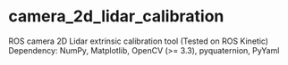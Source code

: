 # camera_2d_lidar_calibration
ROS camera 2D Lidar extrinsic calibration tool (Tested on ROS Kinetic)<br/>
Dependency: NumPy, Matplotlib, OpenCV (>= 3.3), pyquaternion, PyYaml
